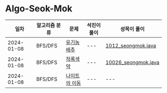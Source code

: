 # Algo-Seok-Mok

|일차|알고리즘 분류|문제|석진이 풀이|성목이 풀이|
|------|---|---|---|---|
|2024-01-08|BFS/DFS|[유기농 배추](https://www.acmicpc.net/problem/1012)|---|[1012_seongmok.java](https://github.com/black-kit/Algo-Seok-Mok/blob/seongmok/BFS%3ADFS/%EC%9C%A0%EA%B8%B0%EB%86%8D%20%EB%B0%B0%EC%B6%94/1012_seongmok.java)|
|2024-01-08|BFS/DFS|[적록색약](https://www.acmicpc.net/problem/10026)|---|[10026_seongmok.java](https://github.com/black-kit/Algo-Seok-Mok/blob/main/BFS_DFS/%EC%A0%81%EB%A1%9D%EC%83%89%EC%95%BD/10026_seongmok.java)|
|2024-01-08|BFS/DFS|[나이트의 이동](https://www.acmicpc.net/problem/7562)|---|---|
